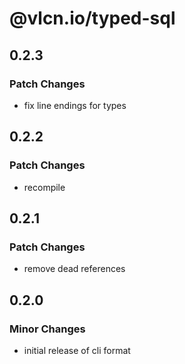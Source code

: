 # @vlcn.io/typed-sql

## 0.2.3

### Patch Changes

- fix line endings for types

## 0.2.2

### Patch Changes

- recompile

## 0.2.1

### Patch Changes

- remove dead references

## 0.2.0

### Minor Changes

- initial release of cli format
